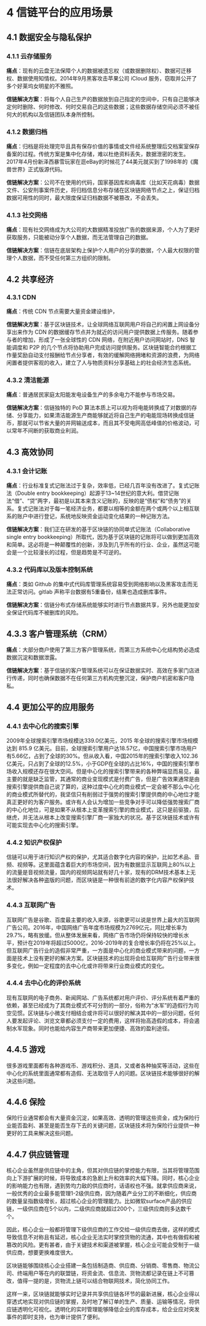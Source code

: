 # 4	信链平台的应用场景

## 4.1	数据安全与隐私保护

### 4.1.1 云存储服务

**痛点**：现有的云盘无法保障个人的数据被遗忘权（或数据删除权）、数据可迁移权、数据使用知情权。2014年9月黑客攻击苹果公司 iCloud 服务，窃取并公开了多个好莱坞女明星的不雅照。

**信链解决方案**：将每个人自己生产的数据放到自己指定的空间中，只有自己能够决定何时删除、何时修改、何时交易自己的这些数据；这些数据存储空间必须不被任何大的机构以及信链团队本身所控制。

### 4.1.2 数据归档

**痛点**：归档是将处理完毕且具有保存价值的事情或文件经系统整理后交档案室保存备案的过程。传统方案是集中化存储，难以杜绝资料丢失，数据泄密的发生。2017年4月份新泽西暴雪玩家在逛eBay的时候花了44美元就买到了1998年的《魔兽世界》正式版源代码。

**信链解决方案**：公司不在使用的代码，国家基因库和病毒库（比如天花病毒）数据文件、公安刑事案件历史，将归档信息分布存储在区块链网络节点之上，保证归档数据可用性的同时，最大限度保证归档数据不被篡改，不会丢失。

### 4.1.3 社交网络

**痛点**：现有社交网络成为大公司的大数据精准投放广告的数据来源，个人为了更好获取服务，只能被动分享个人数据，而无法管理自己的数据。

**信链解决方案**：信链在底层架构上保护个人用户的分享的数据，个人最大权限的管理个人数据，而不受任何第三方组织的限制。

## 4.2 共享经济

### 4.3.1 CDN 

**痛点**：传统 CDN 节点需要大量资金建设维护，

**信链解决方案**：基于区块链技术，让全球网络互联网用户将自己的闲置上网设备分享出来作为 CDN 的数据缓存节点并为就近的访问用户提供数据上传服务。随着参与者的增加，形成了一张全球性的 CDN 网络，在附近用户访问网站时，DNS 智能调度和 P2P 的几个节点将协助用户完成访问提供服务。区块链智能合约根据工作量奖励自动支付报酬给节点分享者，有效的缓解网络拥堵和资源的浪费，为网络闲置者提供客观的收入，建立了人与物质资料分享基础上的社会经济生态系统。

### 4.3.2 清洁能源

**痛点**：普通居民家庭太阳能发电设备生产的多余电力不能参与市场交易。

**信链解决方案**：信链独特的 PoD 算法本质上可以视为将电能转换成了对数据的存储、分享能力，如果清洁能源生产商能够就近将自己生产的电能现场转换成信链币，那就可以节省大量的并网输送成本，而且其不受电网高低峰值的价格波动，可以常年不间断的获取商业利润。

## 4.3 高效协同	

### 4.3.1 会计记账

**痛点**：行业标准复式记账法过于复杂，效率低，已经几百年没有改进了。复式记账法（Double entry bookkeeping）起源于13~14世纪的意大利。借贷记账法“借”、“贷”两字，最初是以其本来含义记账的，反映的是“债权”和“债务”的关系。复式记账法对于每一笔经济业务，都要以相等的金额在两个或两个以上相互联系的账户中进行登记，系统地反映资金运动变化结果的一种记账方法。

**信链解决方案**：我们正在研发的基于区块链的协同单式记账法（Collaborative single entry bookkeeping）所取代，因为基于区块链的记账将可以做到更加高效和简单。这必将是一种颠覆性的创新，涉及到几乎所有的行业、企业，虽然这可能会是一个比较漫长的过程，但是趋势是不可逆的。

### 4.3.2 代码库以及版本控制系统

**痛点**：类如 Github 的集中式代码库管理系统容易受到网络影响以及黑客攻击而无法正常访问。gitlab 声称平台数据有5重备份，结果也造成删库事件。

**信链解决方案**：信链分布式存储系统能够实时进行节点数据共享，另外也能更加安全保证代码库不被删库的风险。

## 4.3.3 客户管理系统（CRM）

**痛点**：大部分商户使用了第三方客户管理系统，而第三方系统中心化结构势必造成数据沉淀和数据泄露。

**信链解决方案**：基于信链的客户管理系统可以在保证数据实时、高效在多家门店进行传递，同时也确保数据不在任何第三方机构完整沉淀，保护商户机密和客户隐私。

## 4.4	更加公平的应用服务

### 4.4.1 去中心化的搜索引擎

2009年全球搜索引擎市场规模达339.0亿美元，2015 年全球的搜索引擎市场规模达到 815.9 亿美元。目前，全球搜索引擎用户达18.57亿，中国搜索引擎市场用户有5.66亿，占到了全球的30%。但从收入看，中国2015年的搜索引擎收入102.36亿美元，只占到了全球的12.5%，小于GDP在全球的占比16%，中国的搜索引擎市场收入规模还存在很大空间。但是中心化的搜索引擎带来的各种弊端显而易见，最主要的就是缺乏监管，其通常的商业变现模式是付费广告，但是广告效果通常是由搜索引擎提供商自己说了算的，这种过度中心化的商业模式一定会被不那么中心化的商业模式所替代的，我坚信只有削弱过于强势的搜索引擎提供商的中心地位才能真正更好的为客户服务。或许有人会认为增加一些竞争对手可以降低强势搜索厂商的中心化地位，可是如果不从根本上变革搜索引擎的商业模式，这只是前驱狼，后继虎，并无法从根本上改变搜索引擎厂商一家独大的状况。基于区块链技术或许有可能实现去中心化的搜索引擎。

### 4.4.2 知识产权保护

信链可以用于进行知识产权的保护，尤其适合数字化内容的保护，比如艺术品、音频、视频等。这里面蕴含着巨大的市场空间，因为有数据显示互联网上80%以上的流量是音视频流量，国内的视频网站就有好几十家，现有的DRM技术基本上无法很好解决各种盗版的问题，而区块链是一种很有前途的数字化内容产权保护技术。

### 4.4.3 互联网广告

互联网广告是谷歌、百度最主要的收入来源，谷歌更可以说是世界上最大的互联网广告公司。2016年，中国网络广告年度市场规模为2769亿元，同比增长率为29.7%，略有放缓。但从整体发展来看，网络广告市场仍将保持较快的增长水平，预计在2019年将超过5000亿，2016-2019年的复合增长率仍将在25%以上。但互联网广告行业的造假非常严重，一方面是中心化的商业模式带来的问题，一方面是技术上没有更好的解决方案。区块链技术的出现将会给互联网广告行业带来很多变化，例如一定程度的去中心化或许将带来行业商业模式的变化。

### 4.4.4 去中心化的评价系统

现有互联网的电子商务、新闻网站、广告系统都对用户评价、评分系统有着严重的依赖，甚至已经成为了其商业模式不可分割的一部分，俗称为“水军”的造假行为司空见惯。区块链与小微支付相结合或许将可以很好的解决其中的一部分问题，任何人要发起评论、浏览文章都必须支付一定的费用，这样将抬高造假的成本，将会遏制水军现象。同时也能给内容生产商带来更加便捷、高效的盈利途径。

## 4.4.5 游戏

很多游戏里面都有各种游戏币、游戏积分、道具，又或者各种抽奖等活动，这些在中心化的系统里面通常都有造假、无法取信于人的问题。区块链技术能够很好的解决这些问题。

## 4.4.6 保险
保险行业通常都会有大量资金沉淀，如果高效、透明的管理这些资金，成为保险行业能否盈利、甚至是能否生存下去的关键问题，区块链技术将为保险行业提供一种更好的工具来解决这些问题。

## 4.4.7 供应链管理
核心企业虽然是供应链中的主角，但其对供应链的掌控能力有限，当其将管理范围向上下游扩展的时候，将导致成本的急剧上升和效率的大幅下降。同时，核心企业的影响能力也有限，遇到势均力敌的供应商时，话语权也不强。就拿供应商来说，一般优秀的企业最多能管理1-2级供应商，因为随着产业分工的不断细化，供应商的数量呈指数级增长，超过核心企业的管理能力。比如微软surface产品的供应链，一级供应商在5个以内，二级供应商就超过200个，三级供应商则多达数千个。

因此，核心企业一般都将管理下级供应商的工作交给一级供应商去做，这样的模式导致信息不对称且有延迟，核心企业无法实时掌控货物的流通，其中也有做假和被篡改的风险。更有甚者，由于关键技术和渠道被掌握，核心企业可能会受制于一级供应商，想要更换难度很大。

区块链能够围绕核心企业搭建一条包括制造商、供应商、分销商、零售商、物流公司、终端用户等在内的联盟链，将资金流、信息流、货物流都记录在链上不可篡改，值得一提的是，货物流上链可以结合物联网技术，简化协同工作。

这样一来，区块链就能够实时记录并共享供应链各环节的最新进展，核心企业得以穿透式地实现对供应链的掌握，及时地了解订单的生产、质量、运输等情况，将供应链透明化可视化。透明化的实时管理能够降低企业的库存成本，给企业应对突发事件的即时支持，也为审计提供了便利。


